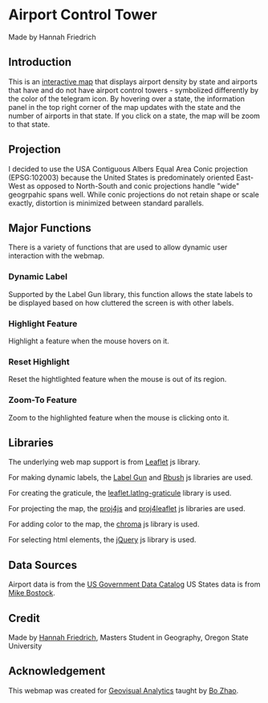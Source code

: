 # Airport Control Tower
Made by Hannah Friedrich

## Introduction
This is an <a href="https://hannahfriedrich.github.io/AirportControlTower/">interactive map</a> that displays airport density by state and airports that have and do not have airport control
towers - symbolized differently by the color of the telegram icon. By hovering over a state, the information panel in the top right corner
of the map updates with the state and the number of airports in that state. If you click on a state, the map will be zoom
to that state.

## Projection
I decided to use the USA Contiguous Albers Equal Area Conic projection (EPSG:102003) because the United States is predominately
oriented East-West as opposed to North-South and conic projections handle "wide" geogrpahic spans well. While conic projections do not
retain shape or scale exactly, distortion is minimized  between standard parallels.

## Major Functions

There is a variety of functions that are used to allow dynamic user interaction with the webmap.

### Dynamic Label
Supported by the Label Gun library, this function allows the state labels to be displayed based on how cluttered the screen
is with other labels.

### Highlight Feature
Highlight a feature when the mouse hovers on it.

### Reset Highlight
Reset the hightlighted feature when the mouse is out of its region.

### Zoom-To Feature
Zoom to the highlighted feature when the mouse is clicking onto it.

## Libraries
The underlying web map support is from <a href="http://leafletjs.com/">Leaflet</a> js library.

For making dynamic labels, the <a href="https://github.com/Geovation/labelgun">Label Gun</a> and
<a href="https://github.com/mourner/rbush">Rbush</a> js libraries are used.

For creating the graticule, the <a href="https://github.com/cloudybay/leaflet.latlng-graticule">leaflet.latlng-graticule</a>
library is used.

For projecting the map, the <a href="https://github.com/proj4js/proj4js">proj4js</a> and
<a href="https://github.com/kartena/Proj4Leaflet">proj4leaflet</a> js libraries are used.

For adding color to the map, the <a href="https://github.com/gka/chroma.js/">chroma</a> js library is used.

For selecting html elements, the <a href="http://jquery.com/">jQuery</a> js library is used.

## Data Sources
Airport data is from the <a href="https://catalog.data.gov/dataset/usgs-small-scale-dataset-airports-of-the-united-states-201207-shapefile">US Government Data Catalog</a>
US States data is from <a href="https://bost.ocks.org/mike/">Mike Bostock</a>.

## Credit
Made by <a href="https://github.com/hannahfriedrich">Hannah Friedrich</a>, Masters Student in Geography, Oregon State University

## Acknowledgement
This webmap was created for <a href="https://github.com/jakobzhao/geog4572">Geovisual Analytics</a> taught by <a href="http://geoviz.ceoas.oregonstate.edu/">Bo Zhao</a>.